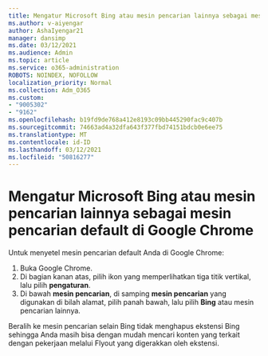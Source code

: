 ```yaml
---
title: Mengatur Microsoft Bing atau mesin pencarian lainnya sebagai mesin pencarian default di Google Chrome
ms.author: v-aiyengar
author: AshaIyengar21
manager: dansimp
ms.date: 03/12/2021
ms.audience: Admin
ms.topic: article
ms.service: o365-administration
ROBOTS: NOINDEX, NOFOLLOW
localization_priority: Normal
ms.collection: Adm_O365
ms.custom:
- "9005302"
- "9162"
ms.openlocfilehash: b19fd9de768a412e8193c09bb445290fac9c407b
ms.sourcegitcommit: 74663ad4a32dfa643f377fbd74151bdcb0e6ee75
ms.translationtype: MT
ms.contentlocale: id-ID
ms.lasthandoff: 03/12/2021
ms.locfileid: "50816277"
---
```

# <a name="set-microsoft-bing-or-another-search-engine-as-the-default-search-engine-in-google-chrome"></a>Mengatur Microsoft Bing atau mesin pencarian lainnya sebagai mesin pencarian default di Google Chrome

Untuk menyetel mesin pencarian default Anda di Google Chrome:

1. Buka Google Chrome.
1. Di bagian kanan atas, pilih ikon yang memperlihatkan tiga titik vertikal, lalu pilih **pengaturan**.
1. Di bawah **mesin pencarian**, di samping **mesin pencarian** yang digunakan di bilah alamat, pilih panah bawah, lalu pilih **Bing** atau mesin pencarian lainnya.

Beralih ke mesin pencarian selain Bing tidak menghapus ekstensi Bing sehingga Anda masih bisa dengan mudah mencari konten yang terkait dengan pekerjaan melalui Flyout yang digerakkan oleh ekstensi.
